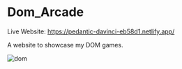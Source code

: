 # Dom_Arcade
Live Website: https://pedantic-davinci-eb58d1.netlify.app/

A website to showcase my DOM games.

![dom](https://user-images.githubusercontent.com/78149229/115987428-c821ea80-a5bd-11eb-88a7-0890c63633a8.png)
